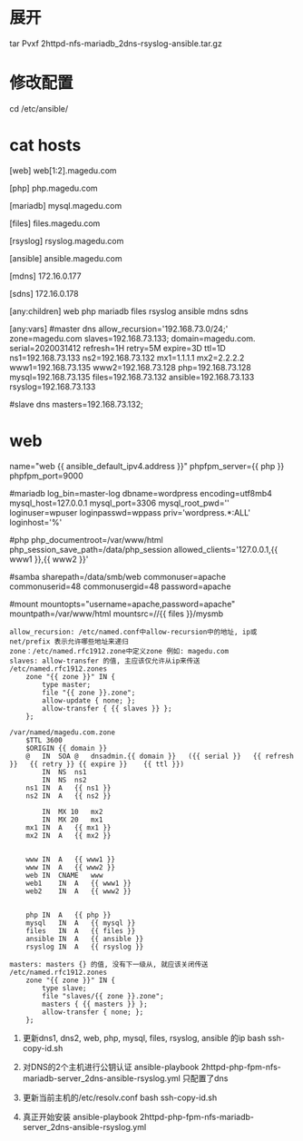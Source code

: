 # 展开
tar Pvxf  2httpd-nfs-mariadb_2dns-rsyslog-ansible.tar.gz

# 修改配置
cd /etc/ansible/
# cat hosts
[web]
web[1:2].magedu.com

[php]
php.magedu.com

[mariadb]
mysql.magedu.com
	
[files]
files.magedu.com

[rsyslog]
rsyslog.magedu.com

[ansible]
ansible.magedu.com


[mdns]
172.16.0.177

[sdns]
172.16.0.178


[any:children]
web
php
mariadb
files
rsyslog
ansible
mdns
sdns

[any:vars]
#master dns
allow_recursion='192.168.73.0/24;'
zone=magedu.com
slaves=192.168.73.133;
domain=magedu.com.
serial=2020031412
refresh=1H
retry=5M
expire=3D
ttl=1D
ns1=192.168.73.133
ns2=192.168.73.132
mx1=1.1.1.1
mx2=2.2.2.2
www1=192.168.73.135
www2=192.168.73.128
php=192.168.73.128
mysql=192.168.73.135
files=192.168.73.132
ansible=192.168.73.133
rsyslog=192.168.73.133

#slave dns
masters=192.168.73.132;

# web
name="web {{ ansible_default_ipv4.address }}"
phpfpm_server={{ php }}
phpfpm_port=9000

#mariadb
log_bin=master-log
dbname=wordpress
encoding=utf8mb4
mysql_host=127.0.0.1
mysql_port=3306
mysql_root_pwd=''
loginuser=wpuser
loginpasswd=wppass
priv='wordpress.*:ALL'
loginhost='%'


#php
php_documentroot=/var/www/html
php_session_save_path=/data/php_session
allowed_clients='127.0.0.1,{{ www1 }},{{ www2 }}'

#samba
sharepath=/data/smb/web
commonuser=apache
commonuserid=48
commonusergid=48
password=apache

#mount
mountopts="username=apache,password=apache"
mountpath=/var/www/html
mountsrc=//{{ files }}/mysmb





 
	allow_recursion: /etc/named.conf中allow-recursion中的地址, ip或net/prefix 表示允许哪些地址来递归
	zone：/etc/named.rfc1912.zone中定义zone 例如: magedu.com
	slaves: allow-transfer 的值, 主应该仅允许从ip来传送
	/etc/named.rfc1912.zones
		zone "{{ zone }}" IN {
			type master;
			file "{{ zone }}.zone";
			allow-update { none; };
			allow-transfer { {{ slaves }} };
		};
	
	/var/named/magedu.com.zone
		$TTL 3600
		$ORIGIN {{ domain }}
		@	IN	SOA	@	dnsadmin.{{ domain }}	({{ serial }}	{{ refresh }}	{{ retry }}	{{ expire }}	{{ ttl }})
			IN	NS	ns1	
			IN	NS	ns2	
		ns1	IN	A	{{ ns1 }}	
		ns2	IN	A	{{ ns2 }}

			IN	MX 10	mx2	
			IN	MX 20	mx1	
		mx1	IN	A	{{ mx1 }}
		mx2	IN	A	{{ mx2 }}


		www	IN	A	{{ www1 }}
		www	IN	A	{{ www2 }}
		web	IN	CNAME	www
		web1	IN	A 	{{ www1 }}
		web2	IN	A	{{ www2 }}


		php	IN	A	{{ php }}
		mysql	IN	A	{{ mysql }}
		files	IN	A	{{ files }}
		ansible	IN	A	{{ ansible }}
		rsyslog IN	A	{{ rsyslog }}

	masters: masters {} 的值, 没有下一级从, 就应该关闭传送
	/etc/named.rfc1912.zones
		zone "{{ zone }}" IN {
			type slave;
			file "slaves/{{ zone }}.zone";
			masters { {{ masters }} };
			allow-transfer { none; };
		};

	


1. 更新dns1, dns2, web, php, mysql, files, rsyslog, ansible 的ip
bash  ssh-copy-id.sh

2. 对DNS的2个主机进行公钥认证
ansible-playbook 2httpd-php-fpm-nfs-mariadb-server_2dns-ansible-rsyslog.yml 
只配置了dns

3. 更新当前主机的/etc/resolv.conf
 bash ssh-copy-id.sh

4. 真正开始安装
ansible-playbook 2httpd-php-fpm-nfs-mariadb-server_2dns-ansible-rsyslog.yml


